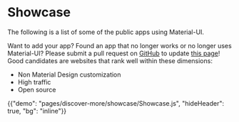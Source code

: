 # Showcase

<p class="description">The following is a list of some of the public apps using Material-UI.</p>

Want to add your app? Found an app that no longer works or no longer uses Material-UI? Please submit a pull request on [GitHub](https://github.com/mui-org/material-ui) to update [this page](https://github.com/mui-org/material-ui/blob/master/docs/src/pages/discover-more/showcase/appList.js)!  Good candidates are websites that rank well within these dimensions:

- Non Material Design customization
- High traffic
- Open source

{{"demo": "pages/discover-more/showcase/Showcase.js", "hideHeader": true, "bg": "inline"}}
